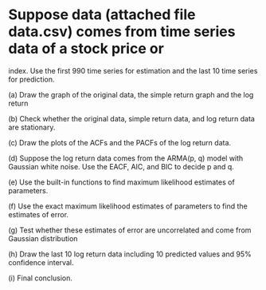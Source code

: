 # Suppose data (attached file data.csv) comes from time series data of a stock price or
index. Use the first 990 time series for estimation and the last 10 time series for
prediction.

(a) Draw the graph of the original data, the simple return graph and the log return

(b) Check whether the original data, simple return data, and log return data are
stationary.

(c) Draw the plots of the ACFs and the PACFs of the log return data. 

(d) Suppose the log return data comes from the ARMA(p, q) model with Gaussian
white noise. Use the EACF, AIC, and BIC to decide p and q.

(e) Use the built-in functions to find maximum likelihood estimates of
parameters.

(f) Use the exact maximum likelihood estimates of parameters to find the
estimates of error.

(g) Test whether these estimates of error are uncorrelated and come from
Gaussian distribution

(h) Draw the last 10 log return data including 10 predicted values and 95%
confidence interval.

(i) Final conclusion.
